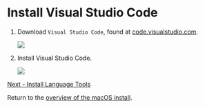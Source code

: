 # Install Visual Studio Code

1. Download `Visual Studio Code`, found at [code.visualstudio.com](https://code.visualstudio.com).

    ![](images/install-gifs/mac/4.gif)

1. Install Visual Studio Code.

    ![](images/install-gifs/mac/5.gif)

[Next - Install Language Tools](/guides/installation/mac/step4.html)

Return to the [overview of the macOS install](/guides/installation/mac.html).
